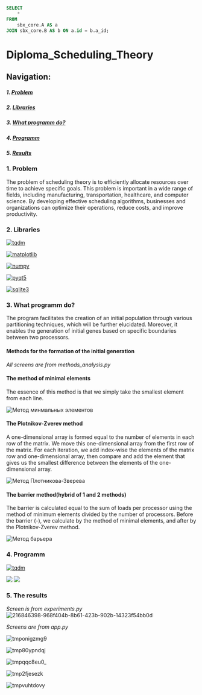 ```SQL
SELECT
	*
FROM
	sbx_core.A AS a
JOIN sbx_core.B AS b ON a.id = b.a_id;
```

# Diploma_Scheduling_Theory

## Navigation:

##### 1. [Problem](#problem)
##### 2. [Libraries](#libraries)
##### 3. [What programm do?](#wpd?)
##### 4. [Programm](#programm)
##### 5. [Results](#results)

### 1. Problem <a name="problem"></a>
The problem of scheduling theory is to efficiently allocate resources over time to achieve specific goals. This problem is important in a wide range of fields, including manufacturing, transportation, healthcare, and computer science. By developing effective scheduling algorithms, businesses and organizations can optimize their operations, reduce costs, and improve productivity. 

### 2. Libraries <a name="libraries"></a>
[![tqdm](https://img.shields.io/badge/tqdm-black?style=for-the-badge&logo=tqdm&logoColor=white)]("https://tqdm.github.io/")

[![matplotlib](https://img.shields.io/badge/matplotlib-blue?style=for-the-badge&logo=anaconda&logoColor=white)]("https://matplotlib.org/stable/index.html")

[![numpy](https://img.shields.io/badge/numpy-white?style=for-the-badge&logo=numpy&logoColor=black)]("https://numpy.org/")

[![pyqt5](https://img.shields.io/badge/pyqt5-red?style=for-the-badge&logo=qt&logoColor=white)]("https://pypi.org/project/PyQt5")

[![sqlite3](https://img.shields.io/badge/sqlite3-gold?style=for-the-badge&logo=sqlite&logoColor=black)](https://www.sqlite.org/index.html)

### 3. What programm do? <a name="wpd"></a>
The program facilitates the creation of an initial population through various partitioning techniques, which will be further elucidated. Moreover, it enables the generation of initial genes based on specific boundaries between two processors.

#### Methods for the formation of the initial generation
*All screens are from methods_analysis.py*

#### The method of minimal elements
The essence of this method is that we simply take the smallest element from each line.

![Метод минмальных элементов](https://user-images.githubusercontent.com/65871712/216844865-c2ba9ff0-0cd9-4bf7-a0a6-f49ba334baec.png)

#### The Plotnikov-Zverev method
A one-dimensional array is formed equal to the number of elements in each row of the matrix. 
We move this one-dimensional array from the first row of the matrix. 
For each iteration, we add index-wise the elements of the matrix row and one-dimensional array, then compare and add the element that gives us the smallest difference between the elements of the one-dimensional array.

![Метод Плотникова-Зверева](https://user-images.githubusercontent.com/65871712/216844871-f02687c4-6b9f-48b2-82e6-5edc6f5c0917.png) 

#### The barrier method(hybrid of 1 and 2 methods)
The barrier is calculated equal to the sum of loads per processor using the method of minimum elements divided by the number of processors.
Before the barrier (-), we calculate by the method of minimal elements, and after by the Plotnikov-Zverev method.

![Метод барьера](https://user-images.githubusercontent.com/65871712/216844878-f418f483-3b91-40f1-b7ef-3178f9afffa1.png)

### 4. Programm <a name="programm"></a>

[![tqdm](https://img.shields.io/badge/EXE-black?style=for-the-badge&logo=windows&logoColor=white)](https://drive.google.com/drive/folders/1qjCbkFo78OHiZvgEPXYUV_7CmV3nCiJG?hl=ru)

<img src="https://github.com/socloseeee/Diploma_Scheduling_Theory/assets/65871712/1353a0d6-3248-4134-b8b6-6d5e5d7558cb">
<img src="https://github.com/socloseeee/Diploma_Scheduling_Theory/assets/65871712/84e2d6d3-b622-4f87-bf37-a7dbd7c46e64">

### 5. The results <a name="results"></a>
*Screen is from experiments.py*
![216846398-968f404b-8b61-423b-902b-14323f54bb0d](https://user-images.githubusercontent.com/65871712/216846824-0aa1f0d9-1c67-4031-b387-67a0bd255eb8.png)

*Screens are from app.py*

![tmponigzmg9](https://github.com/socloseeee/Diploma_Scheduling_Theory/assets/65871712/111ce607-68cd-4bfb-9b76-fdb3cd15f47b)

![tmp80ypndqj](https://github.com/socloseeee/Diploma_Scheduling_Theory/assets/65871712/1078471b-ed04-478a-af4e-a53707fd171b)

![tmpqqc8eu0_](https://github.com/socloseeee/Diploma_Scheduling_Theory/assets/65871712/546d37ef-71f1-4d24-80af-d07b7812b0a2)

![tmp2fjesezk](https://github.com/socloseeee/Diploma_Scheduling_Theory/assets/65871712/c8151188-a17b-4d6a-a2e2-65b3e31b5f9c)

![tmpvuhtdovy](https://github.com/socloseeee/Diploma_Scheduling_Theory/assets/65871712/d65eeeb5-da05-4f29-b17d-9adff167f14d)
